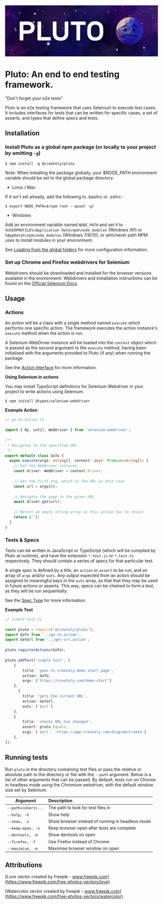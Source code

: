 ![npm package](logo/Pluto-Logo.png)

# Pluto: An end to end testing framework.

"Don't forget your e2e tests"

Pluto is an e2e testing framework that uses Selenium to execute test cases. It includes interfaces for tests that can be written for specific cases, a set of asserts, and types that define specs and tests.

## Installation

### Install Pluto as a global npm package (or locally to your project by omitting `-g`)
```shell
$ npm install -g @creately/pluto
```

Note: When installing the package globally, your $NODE_PATH environment variable should be set to the global package directory.

- Linux / Mac

If it isn't set already, add the following to .bashrc or .zshrc :
```shell
$ export NODE_PATH=$(npm root --quiet -g)
```

- Windows

Add an environment variable named `NODE_PATH` and set it to `%USERPROFILE%\Application Data\npm\node_modules` (Windows XP) or `%AppData%\npm\node_modules` (Windows 7/8/10), or whichever path NPM uses to install modules in your environment.

See [Loading from the global folders](https://nodejs.org/api/modules.html#modules_loading_from_the_global_folders) for more configuration information.

### Set up Chrome and Firefox webdrivers for Selenium

Webdrivers should be downloaded and installed for the browser versions available in the environment. Webdrivers and installation instructions can be found on the [Official Selenium Docs](https://selenium.dev/documentation/en/webdriver/driver_requirements).


## Usage

### Actions

An action will be a class with a single method named `execute` which performs one specific action. The framework executes the action instance's `execute` method when the action is run.

A Selenium WebDriver instance will be loaded into the `context` object which is passed as the second argument to the `execute` method, having been initialised with the arguments provided to Pluto (if any) when running the package.

See the [Action Interface](src/action.i.ts) for more information.

**Using Selenium in actions**

You may install TypeScript definitions for Selenium Webdriver in your project to write actions using Selenium.
```shell
$ npm install @types/selenium-webdriver
```

**Example Action**

```ts
// go-to.action.ts

import { By, until, WebDriver } from 'selenium-webdriver';

/**
 * Navigates to the specified URL.
 */
export default class GoTo {
  async execute(args: string[], context: any): Promise<string[]> {
    // Get the WebDriver instance
    const driver: WebDriver = context.driver;

    // Get the first arg, which is the URL in this case
    const url = args[0];

    // Navigate the page to the given URL
    await driver.get(url);

    // Return an empty string array as this action has no result
    return [''];
  }
}

```

### Tests & Specs

Tests can be written in JavaScript or TypeScript (which will be compiled by Pluto at runtime), and have the extension `*.test.js` or `*.test.ts` respectively. They should contain a series of specs for that particular test.

A single spec is defined by a title, an `action` or `assert` to be run, and an array of `args` and/or `outs`. Any output expected from an action should be assigned to meaningful keys in the `outs` array, so that that they may be used in future actions or asserts. This way, specs can be chained to form a test, as they will be run sequentially.

See the [Spec Type](src/spec.type.ts) for more information.

**Example Test**
```ts
// simple.test.ts

const pluto = require('@creately/pluto');
import GoTo from '../go-to.action';
import GetUrl from '../get-url.action';

pluto.registerActions(GoTo);

pluto.addTest('simple test', [
    {
        title: 'goes to creately demo start page',
        action: GoTo,
        args: ['https://creately.com/demo-start']
    },
      {
        title: 'gets the current URL',
        action: GetUrl,
        outs: ['$url']
    },
    {
        title: 'checks URL has changed',
        assert: pluto.Equals,
        args: ['$url', 'https://app.creately.com/diagram/create']
    },
]);

```

## Running tests

Run `pluto` in the directory containing test files or pass the relative or absolute path to the directory or file with the `--path` argument. Below is a list of other arguments that can be passed. By default, tests run on Chrome in headless mode using the Chromium webdriver, with the default window size set by Selenium.

| Argument             | Description                                            |
| ---------------------|:-------------------------------------------------------| 
| `--path=\Users\...`  | The path to look for test files in                     |
| `--help, -h`         | Show help                                              | 
| `--show, -s`         | Show browser instead of running in headless mode       | 
| `--keep-open, -o`    | Keep browser open after tests are complete             | 
| `--devtools, -d`     | Show devtools on open                                  | 
| `--firefox, -f`      | Use Firefox instead of Chrome                          | 
| `--maximise, -m`     | Maximise browser window on open                        | 

## Attributions
[Love vector created by freepik - www.freepik.com](https://www.freepik.com/free-photos-vectors/love)

[Watercolor vector created by freepik - www.freepik.com](https://www.freepik.com/free-photos-vectors/watercolor)
